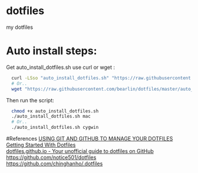 # dotfiles
my dotfiles

# Auto install steps:  
Get auto_install_dotfiles.sh use curl or wget :  
```sh
  curl -LSso "auto_install_dotfiles.sh" "https://raw.githubusercontent.com/bearlin/dotfiles/master/auto_install_dotfiles.sh"
  # Or..
  wget "https://raw.githubusercontent.com/bearlin/dotfiles/master/auto_install_dotfiles.sh" -O "auto_install_dotfiles.sh" 
```

Then run the script:  
```sh
  chmod +x auto_install_dotfiles.sh
  ./auto_install_dotfiles.sh mac
  # Or..
  ./auto_install_dotfiles.sh cygwin
```

#References
[USING GIT AND GITHUB TO MANAGE YOUR DOTFILES](http://blog.smalleycreative.com/tutorials/using-git-and-github-to-manage-your-dotfiles/)  
[Getting Started With Dotfiles](https://medium.com/@webprolific/getting-started-with-dotfiles-43c3602fd789)  
[dotfiles.github.io - Your unofficial guide to dotfiles on GitHub](https://dotfiles.github.io/)  
https://github.com/notice501/dotfiles  
https://github.com/chinghanho/.dotfiles  
